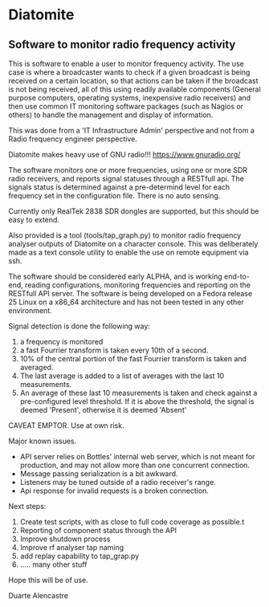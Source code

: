 # Diatomite
## Software to monitor radio frequency activity

This is software to enable a user to monitor frequency activity.
The use case is where a broadcaster wants to check if a given broadcast is being received on a certain location, so that actions can be taken if the broadcast is not being received, all of this using readily available components (General purpose computers, operating systems, inexpensive radio receivers) and then use common IT monitoring software packages (such as Nagios or others) to handle the management and display of information.

This was done from a 'IT Infrastructure Admin' perspective and not from a Radio frequency engineer perspective.

Diatomite makes heavy use of GNU radio!!! https://www.gnuradio.org/

The software monitors one or more frequencies, using one or more SDR radio receivers, and reports signal statuses through a RESTfull api.
The signals status is determined against a pre-determind level for each frequency set in the configuration file. There is no auto sensing.

Currently only RealTek 2838 SDR dongles are supported, but this should be easy to extend.

Also provided is a tool (tools/tap_graph.py) to monitor radio frequency analyser outputs of Diatomite on a character console. This was deliberately made as a text console utility to enable the use on remote equipment via ssh.

The software should be considered early ALPHA, and is working end-to-end, reading configurations, monitoring frequencies and reporting on the RESTfull API server.
The software is being developed on a Fedora release 25 Linux on a x86_64 architecture and has not been tested in any other environment.

Signal detection is done the following way:
1. a frequency is monitored
2. a fast Fourrier transform is taken every 10th of a second.
3. 10% of the central portion of the fast Fourrier transform is taken and averaged.
4. The last average is added to a list of averages with the last 10 measurements.
5. An average of these last 10 measurements is taken and check against a pre-configured level threshold. If it is above the threshold, the signal is deemed 'Present', otherwise it is deemed 'Absent'

CAVEAT EMPTOR.
Use at own risk.

Major known issues.
- API server relies on Bottles' internal web server, which is not meant for production, and may not allow more than one concurrent connection.
- Message passing serialization is a bit awkward.
- Listeners may be tuned outside of a radio receiver's range.
- Api response for invalid requests is a broken connection.

Next steps:
1. Create test scripts, with as close to full code coverage as possible.t
2. Reporting of component status through the API
3. Improve shutdown process
4. Improve rf analyser tap naming
5. add replay capability to tap_grap.py
6. ..... many other stuff

Hope this will be of use.

Duarte Alencastre
